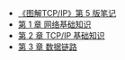 * [《图解TCP/IP》第 5 版笔记](README.md)
* [第 1 章 网络基础知识](md-note/01-web_base.md)
* [第 2 章 TCP/IP 基础知识](md-note/02-TCP:IP_base.md)
* [第 3 章 数据链路](md-note/03-data_link.md)
